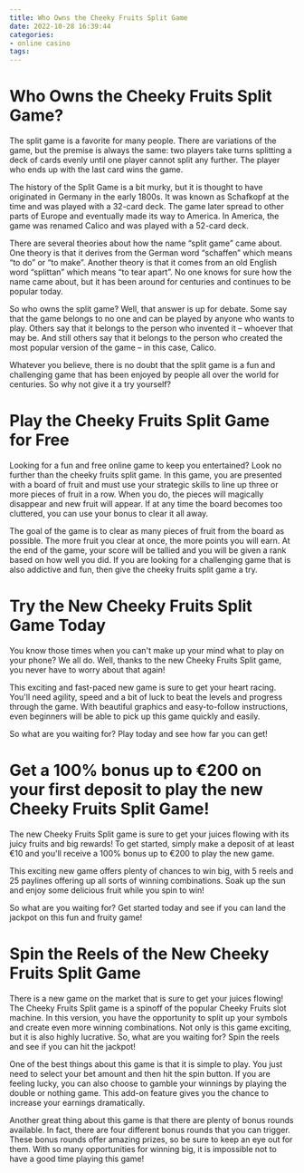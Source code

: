 ```yaml
---
title: Who Owns the Cheeky Fruits Split Game
date: 2022-10-28 16:39:44
categories:
- online casino
tags:
---
```



#  Who Owns the Cheeky Fruits Split Game?

The split game is a favorite for many people. There are variations of the game, but the premise is always the same: two players take turns splitting a deck of cards evenly until one player cannot split any further. The player who ends up with the last card wins the game.

The history of the Split Game is a bit murky, but it is thought to have originated in Germany in the early 1800s. It was known as Schafkopf at the time and was played with a 32-card deck. The game later spread to other parts of Europe and eventually made its way to America. In America, the game was renamed Calico and was played with a 52-card deck.

There are several theories about how the name “split game” came about. One theory is that it derives from the German word “schaffen” which means “to do” or “to make”. Another theory is that it comes from an old English word “splittan” which means “to tear apart”. No one knows for sure how the name came about, but it has been around for centuries and continues to be popular today.

So who owns the split game? Well, that answer is up for debate. Some say that the game belongs to no one and can be played by anyone who wants to play. Others say that it belongs to the person who invented it – whoever that may be. And still others say that it belongs to the person who created the most popular version of the game – in this case, Calico.

Whatever you believe, there is no doubt that the split game is a fun and challenging game that has been enjoyed by people all over the world for centuries. So why not give it a try yourself?

#  Play the Cheeky Fruits Split Game for Free

Looking for a fun and free online game to keep you entertained? Look no further than the cheeky fruits split game. In this game, you are presented with a board of fruit and must use your strategic skills to line up three or more pieces of fruit in a row. When you do, the pieces will magically disappear and new fruit will appear. If at any time the board becomes too cluttered, you can use your bonus to clear it all away.

The goal of the game is to clear as many pieces of fruit from the board as possible. The more fruit you clear at once, the more points you will earn. At the end of the game, your score will be tallied and you will be given a rank based on how well you did. If you are looking for a challenging game that is also addictive and fun, then give the cheeky fruits split game a try.

#  Try the New Cheeky Fruits Split Game Today

You know those times when you can't make up your mind what to play on your phone? We all do. Well, thanks to the new Cheeky Fruits Split game, you never have to worry about that again!

This exciting and fast-paced new game is sure to get your heart racing. You'll need agility, speed and a bit of luck to beat the levels and progress through the game. With beautiful graphics and easy-to-follow instructions, even beginners will be able to pick up this game quickly and easily.

So what are you waiting for? Play today and see how far you can get!

#  Get a 100% bonus up to €200 on your first deposit to play the new Cheeky Fruits Split Game!

The new Cheeky Fruits Split game is sure to get your juices flowing with its juicy fruits and big rewards! To get started, simply make a deposit of at least €10 and you'll receive a 100% bonus up to €200 to play the new game.

This exciting new game offers plenty of chances to win big, with 5 reels and 25 paylines offering up all sorts of winning combinations. Soak up the sun and enjoy some delicious fruit while you spin to win!

So what are you waiting for? Get started today and see if you can land the jackpot on this fun and fruity game!

#  Spin the Reels of the New Cheeky Fruits Split Game

There is a new game on the market that is sure to get your juices flowing! The Cheeky Fruits Split game is a spinoff of the popular Cheeky Fruits slot machine. In this version, you have the opportunity to split up your symbols and create even more winning combinations. Not only is this game exciting, but it is also highly lucrative. So, what are you waiting for? Spin the reels and see if you can hit the jackpot!

One of the best things about this game is that it is simple to play. You just need to select your bet amount and then hit the spin button. If you are feeling lucky, you can also choose to gamble your winnings by playing the double or nothing game. This add-on feature gives you the chance to increase your earnings dramatically.

Another great thing about this game is that there are plenty of bonus rounds available. In fact, there are four different bonus rounds that you can trigger. These bonus rounds offer amazing prizes, so be sure to keep an eye out for them. With so many opportunities for winning big, it is impossible not to have a good time playing this game!